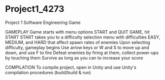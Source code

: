 # Project1_4273
Project 1 Software Engineering Game

GAMEPLAY
Game starts with menu options START and QUIT GAME, hit START
START takes you to a difficulty selection menu with difficulties EASY, MEDIUM, and HARD that affect spawn rates of enemies
Upon selecting difficulty, gameplay begins
Use arrow keys or W and S to move up and down, and use F to fire
Defeat enemies by firing at them, collect power-ups by touching them
Survive as long as you can to increase your score

COMPILATION
To compile project, open in Unity and use Unity's compilation procedures (build/build & run)
